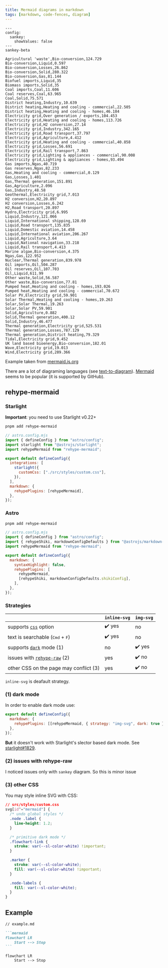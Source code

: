 ```yaml
---
title: Mermaid diagrams in markdown
tags: [markdown, code-fences, diagram]
---
```


```mermaid
---
config:
  sankey:
    showValues: false
---
sankey-beta

Agricultural 'waste',Bio-conversion,124.729
Bio-conversion,Liquid,0.597
Bio-conversion,Losses,26.862
Bio-conversion,Solid,280.322
Bio-conversion,Gas,81.144
Biofuel imports,Liquid,35
Biomass imports,Solid,35
Coal imports,Coal,11.606
Coal reserves,Coal,63.965
Coal,Solid,75.571
District heating,Industry,10.639
District heating,Heating and cooling - commercial,22.505
District heating,Heating and cooling - homes,46.184
Electricity grid,Over generation / exports,104.453
Electricity grid,Heating and cooling - homes,113.726
Electricity grid,H2 conversion,27.14
Electricity grid,Industry,342.165
Electricity grid,Road transport,37.797
Electricity grid,Agriculture,4.412
Electricity grid,Heating and cooling - commercial,40.858
Electricity grid,Losses,56.691
Electricity grid,Rail transport,7.863
Electricity grid,Lighting & appliances - commercial,90.008
Electricity grid,Lighting & appliances - homes,93.494
Gas imports,Ngas,40.719
Gas reserves,Ngas,82.233
Gas,Heating and cooling - commercial,0.129
Gas,Losses,1.401
Gas,Thermal generation,151.891
Gas,Agriculture,2.096
Gas,Industry,48.58
Geothermal,Electricity grid,7.013
H2 conversion,H2,20.897
H2 conversion,Losses,6.242
H2,Road transport,20.897
Hydro,Electricity grid,6.995
Liquid,Industry,121.066
Liquid,International shipping,128.69
Liquid,Road transport,135.835
Liquid,Domestic aviation,14.458
Liquid,International aviation,206.267
Liquid,Agriculture,3.64
Liquid,National navigation,33.218
Liquid,Rail transport,4.413
Marine algae,Bio-conversion,4.375
Ngas,Gas,122.952
Nuclear,Thermal generation,839.978
Oil imports,Oil,504.287
Oil reserves,Oil,107.703
Oil,Liquid,611.99
Other waste,Solid,56.587
Other waste,Bio-conversion,77.81
Pumped heat,Heating and cooling - homes,193.026
Pumped heat,Heating and cooling - commercial,70.672
Solar PV,Electricity grid,59.901
Solar Thermal,Heating and cooling - homes,19.263
Solar,Solar Thermal,19.263
Solar,Solar PV,59.901
Solid,Agriculture,0.882
Solid,Thermal generation,400.12
Solid,Industry,46.477
Thermal generation,Electricity grid,525.531
Thermal generation,Losses,787.129
Thermal generation,District heating,79.329
Tidal,Electricity grid,9.452
UK land based bioenergy,Bio-conversion,182.01
Wave,Electricity grid,19.013
Wind,Electricity grid,289.366
```

Example taken from [mermaid.js.org](https://mermaid.js.org/syntax/sankey.html)

There are a lot of diagraming languages (see [text-to-diagram](https://stereobooster.com/posts/text-to-diagram/)). [Mermaid](https://mermaid.js.org/) seems to be popular (it is supported by GitHub).

## rehype-mermaid

### Starlight

**Important**: you need to use Starlight v0.22+

```bash title="Instal dependencies…"
pnpm add rehype-mermaid
```

```js
// astro.config.mjs
import { defineConfig } from "astro/config";
import starlight from "@astrojs/starlight";
import rehypeMermaid from "rehype-mermaid";

export default defineConfig({
  integrations: [
    starlight({
      customCss: ["./src/styles/custom.css"],
    }),
  ],
  markdown: {
    rehypePlugins: [rehypeMermaid],
  },
});
```

### Astro

```bash title="Instal dependencies…"
pnpm add rehype-mermaid
```

```js
// astro.config.mjs
import { defineConfig } from "astro/config";
import { rehypeShiki, markdownConfigDefaults } from "@astrojs/markdown-remark";
import rehypeMermaid from "rehype-mermaid";

export default defineConfig({
  markdown: {
    syntaxHighlight: false,
    rehypePlugins: [
      rehypeMermaid,
      [rehypeShiki, markdownConfigDefaults.shikiConfig],
    ],
  },
});
```

### Strategies

|                                                                                                    | `inline-svg` | `img-svg` |
| -------------------------------------------------------------------------------------------------- | ------------ | --------- |
| supports [`css`](https://github.com/remcohaszing/rehype-mermaid?tab=readme-ov-file#css) option     | ✔️ yes       | no        |
| text is searchable (<kbd>Cmd</kbd> + <kbd>F</kbd>)                                                | ✔️ yes       | no        |
| supports [`dark`](https://github.com/remcohaszing/rehype-mermaid?tab=readme-ov-file#dark) mode (1) | no           | ✔️ yes    |
| issues with [`rehype-raw`](https://github.com/remcohaszing/rehype-mermaid/issues/17) (2)           | yes          | ✔️ no     |
| other CSS on the page may conflict (3)                                                             | yes          | ✔️ no     |

`inline-svg` is deafault strategy.

### (1) dark mode

In order to enable dark mode use:

```js
export default defineConfig({
  markdown: {
    rehypePlugins: [[rehypeMermaid, { strategy: "img-svg", dark: true }]],
  },
});
```

**But** it doesn't work with Starlight's slector based dark mode. See [starlight#1829](https://github.com/withastro/starlight/discussions/1829).

### (2) issues with rehype-raw

I noticed issues only with `sankey` diagram. So this is minor issue

### (3) other CSS

You may style inline SVG with CSS:

```css
// src/styles/custom.css
svg[id^="mermaid"] {
  /* undo global styles */
  .node .label {
    line-height: 1.2;
  }

  /* primitive dark mode */
  .flowchart-link {
    stroke: var(--sl-color-white) !important;
  }

  .marker {
    stroke: var(--sl-color-white);
    fill: var(--sl-color-white) !important;
  }

  .node-labels {
    fill: var(--sl-color-white);
  }
}
```

## Example

````md
// example.md

```mermaid
flowchart LR
    Start --> Stop
```
````

```mermaid
flowchart LR
    Start --> Stop
```
